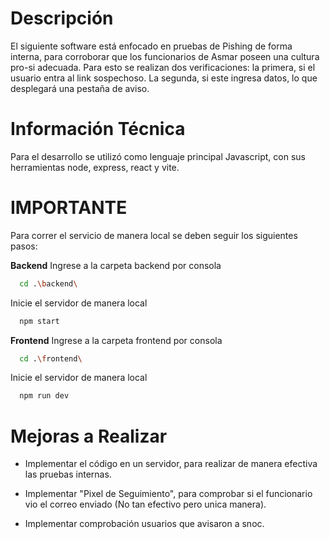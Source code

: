 # Descripción

El siguiente software está enfocado en pruebas de Pishing de forma interna, para corroborar que los funcionarios de Asmar poseen una cultura pro-si adecuada. Para esto se realizan dos verificaciones: la primera, si el usuario entra al link sospechoso. La segunda, si este ingresa datos, lo que desplegará una pestaña de aviso.

# Información Técnica

Para el desarrollo se utilizó como lenguaje principal Javascript, con sus herramientas node, express, react y vite.

# IMPORTANTE

Para correr el servicio de manera local se deben seguir los siguientes pasos:

**Backend**
Ingrese a la carpeta backend por consola
```bash
  cd .\backend\ 
```

Inicie el servidor de manera local
```bash
  npm start
```

**Frontend**
Ingrese a la carpeta frontend por consola
```bash
  cd .\frontend\ 
```

Inicie el servidor de manera local
```bash
  npm run dev
```

# Mejoras a Realizar

- Implementar el código en un servidor, para realizar de manera efectiva las pruebas internas.

- Implementar "Pixel de Seguimiento", para comprobar si el funcionario vio el correo enviado (No tan efectivo pero unica manera).

- Implementar comprobación usuarios que avisaron a snoc.
